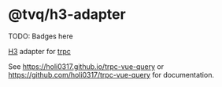 # @tvq/h3-adapter

TODO: Badges here

[H3](https://h3.unjs.io/) adapter for [trpc](https://trpc.io)

See <https://holi0317.github.io/trpc-vue-query> or <https://github.com/holi0317/trpc-vue-query> for documentation.
